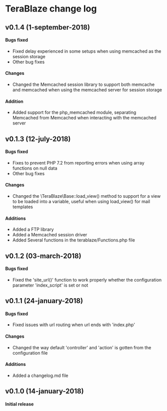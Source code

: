 # TeraBlaze change log

## v0.1.4 (1-september-2018)
#### Bugs fixed
* Fixed delay experienced in some setups when using memcached as the session storage 
* Other bug fixes
#### Changes
* Changed the Memcached session library to support both memcache and memcached when using the memcached server for session storage
#### Addition
* Added support for the php_memcached module, separating Memcached from Memcached when interacting with the memcached server

## v0.1.3 (12-july-2018)
#### Bugs fixed
* Fixes to prevent PHP 7.2 from reporting errors when using array functions on null data 
* Other bug fixes
#### Changes
* Changed the \TeraBlaze\Base::load_view() method to support for a view to be loaded into a variable, useful when using load_view() for mail templates
#### Additions
* Added a FTP library
* Added a Memcached session driver
* Added Several functions in the terablaze/Functions.php file

## v0.1.2 (03-march-2018)
#### Bugs fixed
* Fixed the 'site_url()' function to work properly whether the configuration parameter 'index_script' is set or not

## v0.1.1 (24-january-2018)
#### Bugs fixed
* Fixed issues with url routing when url ends with 'index.php'
#### Changes
* Changed the way default 'controller' and 'action' is gotten from the configuration file
#### Additions
* Added a changelog.md file


## v0.1.0 (14-january-2018)
#### Initial release
